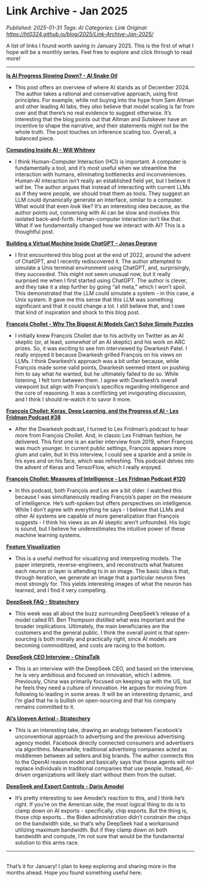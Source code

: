 # Link Archive - Jan 2025
_Published: 2025-01-31_
_Tags: AI_
_Categories: Link_
_Original: https://ht0324.github.io/blog/2025/Link-Archive-Jan-2025/_

<p>A list of links I found worth saving in January 2025. This is the first of what I hope will be a monthly series. Feel free to explore and click through to read more!</p>

<hr />

<p><strong><a href="https://www.aisnakeoil.com/p/is-ai-progress-slowing-down">Is AI Progress Slowing Down? - AI Snake Oil</a></strong></p>

<ul>
  <li>This post offers an overview of where AI stands as of December 2024. The author takes a rational and conservative approach, using first principles. For example, while not buying into the hype from Sam Altman and other leading AI labs, they <em>also</em> believe that model scaling is far from over and that there’s no real evidence to suggest otherwise. It’s interesting that the blog points out that Altman and Sutskever have an incentive to shape the narrative, and their statements might not be the whole truth. The post touches on inference scaling too. Overall, a balanced piece.</li>
</ul>

<p><strong><a href="https://willwhitney.com/computing-inside-ai.html">Computing Inside AI - Will Whitney</a></strong></p>

<ul>
  <li>I think Human-Computer Interaction (HCI) is important. A computer is fundamentally a tool, and it’s most useful when we streamline the interaction with humans, eliminating bottlenecks and inconveniences. Human-AI interaction isn’t really an established field yet, but I believe it <em>will</em> be. The author argues that instead of interacting with current LLMs as if they were people, we should treat them as tools. They suggest an LLM could dynamically generate an interface, similar to a computer. What would that even <em>look</em> like? It’s an interesting idea because, as the author points out, conversing with AI can be slow and involves this isolated back-and-forth. Human-computer interaction isn’t like that. What if we fundamentally changed how we interact with AI? This is a thoughtful post.</li>
</ul>

<p><strong><a href="https://www.engraved.blog/building-a-virtual-machine-inside/">Building a Virtual Machine Inside ChatGPT - Jonas Degrave</a></strong></p>

<ul>
  <li>I first encountered this blog post at the end of 2022, around the advent of ChatGPT, and I recently rediscovered it. The author attempted to simulate a Unix terminal environment using ChatGPT, and, surprisingly, they <em>succeeded</em>. This might not seem unusual now, but it really surprised me when I first started using ChatGPT. The author is clever, and they take it a step further by going “all meta,” which I won’t spoil. This demonstrated that the LLM could simulate a system - in this case, a Unix system. It gave me this sense that this LLM was something significant and that it could change a lot. I still believe that, and I owe that kind of inspiration and shock to this blog post.</li>
</ul>

<p><strong><a href="https://youtube.com/watch?v=UakqL6Pj9xo">Francois Chollet - Why The Biggest AI Models Can’t Solve Simple Puzzles</a></strong></p>

<ul>
  <li>I initially knew François Chollet due to his activity on Twitter as an AI skeptic (or, at least, <em>somewhat</em> of an AI skeptic) and his work on ARC prizes. So, it was exciting to see him interviewed by Dwarkesh Patel. I really enjoyed it because Dwarkesh grilled François on his views on LLMs. I think Dwarkesh’s approach was a bit unfair because, while François made some valid points, Dwarkesh seemed intent on pushing him to say what <em>he</em> wanted, but he ultimately failed to do so. While listening, I felt torn between them. I agree with Dwarkesh’s overall viewpoint but align with François’s specifics regarding intelligence and the core of reasoning. It was a conflicting yet invigorating discussion, and I think I should re-watch it to savor it more.</li>
</ul>

<p><strong><a href="https://youtube.com/watch?v=Bo8MY4JpiXE">François Chollet: Keras, Deep Learning, and the Progress of AI - Lex Fridman Podcast #38</a></strong></p>

<ul>
  <li>After the Dwarkesh podcast, I turned to Lex Fridman’s podcast to hear more from François Chollet. And, in classic Lex Fridman fashion, he delivered. This first one is an earlier interview from 2019, when François was much younger. In current public settings, François appears more glum and calm, but in this interview, I could see a sparkle and a smile in his eyes and on his face, which was refreshing. This podcast delves into the advent of Keras and TensorFlow, which I really enjoyed.</li>
</ul>

<p><strong><a href="https://youtube.com/watch?v=PUAdj3w3wO4">François Chollet: Measures of Intelligence - Lex Fridman Podcast #120</a></strong></p>

<ul>
  <li>In this podcast, both François and Lex are a bit older. I watched this because I was simultaneously reading François’s paper on the measure of intelligence. He’s soft-spoken but offers perspectives on intelligence. While I don’t agree with everything he says - I believe that LLMs and other AI systems are capable of more generalization than François suggests - I think his views as an AI skeptic aren’t unfounded. His logic is sound, but I believe he underestimates the intuitive power of these machine learning systems.</li>
</ul>

<p><strong><a href="https://distill.pub/2017/feature-visualization/">Feature Visualization</a></strong></p>

<ul>
  <li>This is a useful method for visualizing and interpreting models. The paper interprets, reverse-engineers, and reconstructs what features each neuron or layer is attending to in an image. The basic idea is that, through iteration, we generate an image that a particular neuron fires most strongly for. This yields interesting images of what the neuron has learned, and I find it very compelling.</li>
</ul>

<p><strong><a href="https://stratechery.com/2025/deepseek-faq/">DeepSeek FAQ - Stratechery</a></strong></p>

<ul>
  <li>This week was all about the buzz surrounding DeepSeek’s release of a model called R1. Ben Thompson distilled what was important and the broader implications. Ultimately, the main beneficiaries are the customers and the general public. I think the overall point is that open-sourcing is both morally and practically right, since AI models are becoming commoditized, and costs are racing to the bottom.</li>
</ul>

<p><strong><a href="https://www.chinatalk.media/p/deepseek-ceo-interview-with-chinas">DeepSeek CEO Interview - ChinaTalk</a></strong></p>

<ul>
  <li>This is an interview with the DeepSeek CEO, and based on the interview, he is very ambitious and focused on innovation, which I admire. Previously, China was primarily focused on keeping up with the US, but he feels they need a culture of innovation. He argues for moving from following to leading in some areas. It will be an interesting dynamic, and I’m glad that he is bullish on open-sourcing and that his company remains committed to it.</li>
</ul>

<p><strong><a href="https://stratechery.com/2025/ais-uneven-arrival/">AI’s Uneven Arrival - Stratechery</a></strong></p>

<ul>
  <li>This is an interesting take, drawing an analogy between Facebook’s unconventional approach to advertising and the previous advertising agency model. Facebook directly connected consumers and advertisers via algorithms. Meanwhile, traditional advertising companies acted as middlemen between ad sellers and big brands. The author connects this to the OpenAI reason model and basically says that those agents will not replace individuals in traditional companies that use people. Instead, AI-driven organizations will likely start without them from the outset.</li>
</ul>

<p><strong><a href="https://darioamodei.com/on-deepseek-and-export-controls?s=09">DeepSeek and Export Controls - Dario Amodei</a></strong></p>

<ul>
  <li>It’s pretty interesting to see Amodei’s reaction to this, and I think he’s right. If you’re on the American side, the most logical thing to do is to clamp down on AI exports - specifically, chip exports. But the thing is, those chip exports… the Biden administration didn’t constrain the chips on the bandwidth side, so that’s why DeepSeek had a workaround utilizing maximum bandwidth. But if they clamp down on both bandwidth and compute, I’m not sure that would be the fundamental solution to this arms race.</li>
</ul>

<hr />
<p><br />
That’s it for January! I plan to keep exploring and sharing more in the months ahead. Hope you found something useful here.</p>
